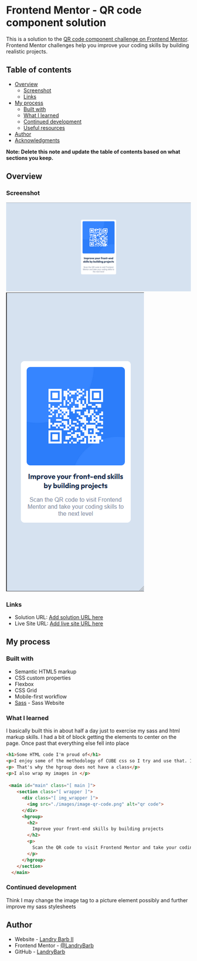 # Frontend Mentor - QR code component solution

This is a solution to the [QR code component challenge on Frontend Mentor](https://www.frontendmentor.io/challenges/qr-code-component-iux_sIO_H). Frontend Mentor challenges help you improve your coding skills by building realistic projects. 

## Table of contents

- [Overview](#overview)
  - [Screenshot](#screenshot)
  - [Links](#links)
- [My process](#my-process)
  - [Built with](#built-with)
  - [What I learned](#what-i-learned)
  - [Continued development](#continued-development)
  - [Useful resources](#useful-resources)
- [Author](#author)
- [Acknowledgments](#acknowledgments)

**Note: Delete this note and update the table of contents based on what sections you keep.**

## Overview

### Screenshot
![Alt text](Screenshot-1.png)
![Alt text](Screenshot-2.png)
<!-- ![![Alt text](images/Screenshot-1.png)](./screenshot.jpg) -->

### Links

- Solution URL: [Add solution URL here](https://your-solution-url.com)
- Live Site URL: [Add live site URL here](https://your-live-site-url.com)

## My process

### Built with

- Semantic HTML5 markup
- CSS custom properties
- Flexbox
- CSS Grid
- Mobile-first workflow
- [Sass](https://sass-lang.com/) - Sass Website



### What I learned

I basically built this in about half a day just to exercise my sass and html markup skills. I had a bit of block getting the elements to center on the page. Once past that everything else fell into place



```html
<h1>Some HTML code I'm proud of</h1>
<p>I enjoy some of the methodology of CUBE css so I try and use that. I also try and limit how many classes I use. If it's not necessary I will just call the element in the css.</p>
<p> That's why the hgroup does not have a class</p>
<p>I also wrap my images in </p>

 <main id="main" class="[ main ]">
    <section class="[ wrapper ]">
      <div class="[ img_wrapper ]">
        <img src="./images/image-qr-code.png" alt="qr code">
      </div>
      <hgroup>
        <h2>
          Improve your front-end skills by building projects
        </h2>
        <p>
          Scan the QR code to visit Frontend Mentor and take your coding skills to the next level
        </p>
      </hgroup>
    </section>
  </main>
```

### Continued development

Think I may change the image tag to a picture element possibly and further improve my sass stylesheets

## Author

- Website - [Landry Barb II](https://landrybarb.com/)
- Frontend Mentor - [@LandryBarb](https://www.frontendmentor.io/profile/yourusername)
- GitHub - [LandryBarb](https://github.com/LandryBarb)

